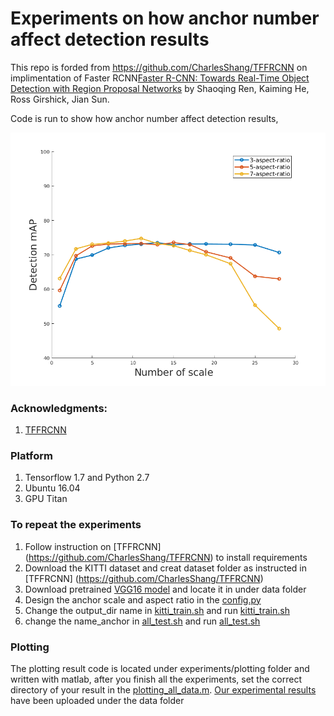# Experiments on how anchor number affect detection results

This repo is forded from https://github.com/CharlesShang/TFFRCNN on implimentation of Faster RCNN[Faster R-CNN: Towards Real-Time Object Detection with Region Proposal Networks](http://arxiv.org/pdf/1506.01497v3.pdf) by Shaoqing Ren, Kaiming He, Ross Girshick, Jian Sun.

Code is run to show how anchor number affect detection results,

![alt text](/all_results.png)


### Acknowledgments: 

1. [TFFRCNN](https://github.com/CharlesShang/TFFRCNN)

### Platform

1. Tensorflow 1.7 and Python 2.7
2. Ubuntu 16.04
3. GPU Titan


### To repeat the experiments

1. Follow instruction on [TFFRCNN] (https://github.com/CharlesShang/TFFRCNN) to install requirements
2. Download the KITTI dataset and creat dataset folder as instructed in [TFFRCNN] (https://github.com/CharlesShang/TFFRCNN)
4. Download pretrained [VGG16 model](https://drive.google.com/open?id=0ByuDEGFYmWsbNVF5eExySUtMZmM) and locate it in under data folder
5. Design the anchor scale and aspect ratio in the [config.py](/lib/fast_rcnn/config.py)
6. Change the output_dir name in [kitti_train.sh](/kitti_train.sh) and run [kitti_train.sh](/kitti_train.sh)
7. change the name_anchor in [all_test.sh](/all_test.sh) and run [all_test.sh](/all_test.sh)

### Plotting
The plotting result code is located under experiments/plotting folder and written with matlab, after you finish all the experiments, set the correct directory of your result in the [plotting_all_data.m](/experiments/plotting/plotting_all_data.m). [Our experimental results](/data/experiments_results) have been uploaded under the data folder


